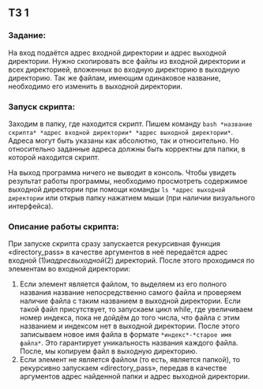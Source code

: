 ## ТЗ 1
### Задание:
На вход подаётся адрес входной директории и адрес выходной директории. Нужно скопировать все файлы из входной директории и всех директорией, вложенных во входную директорию в выходную директорию. Так же файлам, имеющим одинаковое название, необходимо его изменить в выходной директории.

### Запуск скрипта:
Заходим в папку, где находится скрипт. Пишем команду `bash *название скрипта* *адрес входной директории* *адрес выходной директории*`. Адреса могут быть указаны как абсолютно, так и относительно. Но относительно заданные адреса должны быть корректны для папки, в которой находится скрипт.

На выход программа ничего не выводит в консоль. Чтобы увидеть результат работы программы, необходимо просмотреть содержимое выходной директории при помощи команды `ls *адрес выходной директории` или открыв папку нажатием мыши (при наличии визуального интерфейса).

### Описание работы скрипта:
При запуске скрипта сразу запускается рекурсивная функция «directory_pass» в качестве аргументов в неё передаётся адрес входной ($1) и адрес выходной ($2) директорий. После этого проходимся по элементам во входной директории:
1. Если элемент является файлом, то выделяем из его полного названия название непосредственно самого файла и проверяем наличие файла с таким названием в выходной директории. Если такой файл присутствует, то запускаем цикл while, где увеличиваем номер индекса, пока не дойдём до того числа, что файла с этим названием и индексом нет в выходной директории. После этого записываем новое имя файла в формате `*индекс*-*старое имя файла*`. Это гарантирует уникальность названия каждого файла. После, мы копируем файл в выходную директорию. 
2. Если элемент не является файлом (то есть, является папкой), то рекурсивно запускаем «directory_pass», передав в качестве аргументов адрес найденной папки и адрес выходной директории.
